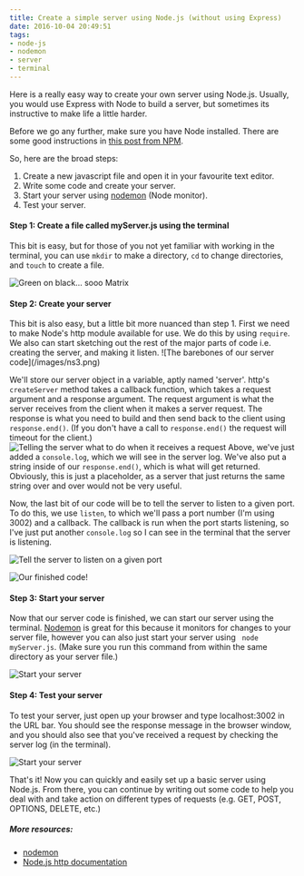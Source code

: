 ```yaml
---
title: Create a simple server using Node.js (without using Express)
date: 2016-10-04 20:49:51
tags:
- node-js
- nodemon
- server
- terminal
---
```


Here is a really easy way to create your own server using Node.js. Usually, you would use Express with Node to build a server, but sometimes its instructive to make life a little harder.

Before we go any further, make sure you have Node installed. There are some good instructions in <a href="http://blog.npmjs.org/post/85484771375/how-to-install-npm">this post from NPM</a>.

So, here are the broad steps:
1. Create a new javascript file and open it in your favourite text editor.
2. Write some code and create your server.
3. Start your server using <a href="https://github.com/remy/nodemon">nodemon</a> (Node monitor).
4. Test your server.

<h4>Step 1: Create a file called myServer.js using the terminal</h4>This bit is easy, but for those of you not yet familiar with working in the terminal, you can use <code>mkdir</code> to make a directory, <code>cd</code> to change directories, and <code>touch</code> to create a file.

![Green on black... sooo Matrix](/images/ns1.png)


<h4>Step 2: Create your server</h4>This bit is also easy, but a little bit more nuanced than step 1. First we need to make Node's http module available for use. We do this by using <code>require</code>. We also can start sketching out the rest of the major parts of code i.e. creating the server, and making it listen.
![The barebones of our server code](/images/ns3.png)

We'll store our server object in a variable, aptly named 'server'. http's <code>createServer</code> method takes a callback function, which takes a request argument and a response argument. The request argument is what the server receives from the client when it makes a server request. The response is what you need to build and then send back to the client using <code>response.end()</code>. (If you don't have a call to <code>response.end()</code> the request will timeout for the client.)
![Telling the server what to do when it receives a request](/images/ns4.png)
Above, we've just added a <code>console.log</code>, which we will see in the server log. We've also put a string inside of our <code>response.end()</code>, which is what will get returned. Obviously, this is just a placeholder, as a server that just returns the same string over and over would not be very useful.

Now, the last bit of our code will be to tell the server to listen to a given port. To do this, we use <code>listen</code>, to which we'll pass a port number (I'm using 3002) and a callback. The callback is run when the port starts listening, so I've just put another <code>console.log</code> so I can see in the terminal that the server is listening.

![Tell the server to listen on a given port](/images/ns5.png)

![Our finished code!](/images/ns6.png)


<h4>Step 3: Start your server</h4>Now that our server code is finished, we can start our server using the terminal. <a href="https://github.com/remy/nodemon">Nodemon</a> is great for this because it monitors for changes to your server file, however you can also just start your server using <code> node myServer.js</code>. (Make sure you run this command from within the same directory as your server file.)

![Start your server](/images/ns9.png)


<h4>Step 4: Test your server</h4>To test your server, just open up your browser and type localhost:3002 in the URL bar. You should see the response message in the browser window, and you should also see that you've received a request by checking the server log (in the terminal).

![Start your server](/images/ns12.png)

That's it! Now you can quickly and easily set up a basic server using Node.js. From there, you can continue by writing out some code to help you deal with and take action on different types of requests (e.g. GET, POST, OPTIONS, DELETE, etc.)

<h5>More resources:</h5>
<ul><li><a href="https://github.com/remy/nodemon">nodemon</a></li><li><a href="https://nodejs.org/api/http.html">Node.js http documentation</a></li></ul>